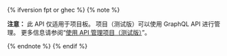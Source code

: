 {% ifversion fpt or ghec %}
{% note %}

**注意：** 此 API 仅适用于项目板。 项目（测试版）可以使用 GraphQL API 进行管理。 更多信息请参阅“[使用 API 管理项目（测试版）](/issues/trying-out-the-new-projects-experience/using-the-api-to-manage-projects)”。

{% endnote %}
{% endif %}
